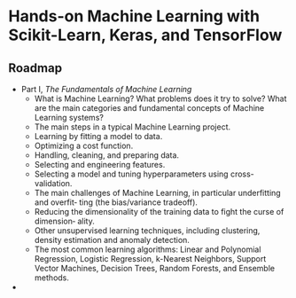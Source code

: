 # Hands-on Machine Learning with Scikit-Learn, Keras, and TensorFlow

## Roadmap
- Part I, *The Fundamentals of Machine Learning*
    - What is Machine Learning? What problems does it try to solve? What are the main categories and fundamental concepts of Machine Learning systems?
    - The main steps in a typical Machine Learning project.
    - Learning by fitting a model to data.
    - Optimizing a cost function.
    - Handling, cleaning, and preparing data.
    - Selecting and engineering features.
    - Selecting a model and tuning hyperparameters using cross-validation.
    - The main challenges of Machine Learning, in particular underfitting and overfit‐ ting (the bias/variance tradeoff).
    - Reducing the dimensionality of the training data to fight the curse of dimension‐ ality.
    - Other unsupervised learning techniques, including clustering, density estimation and anomaly detection.
    - The most common learning algorithms: Linear and Polynomial Regression, Logistic Regression, k-Nearest Neighbors, Support Vector Machines, Decision Trees, Random Forests, and Ensemble methods.
- 